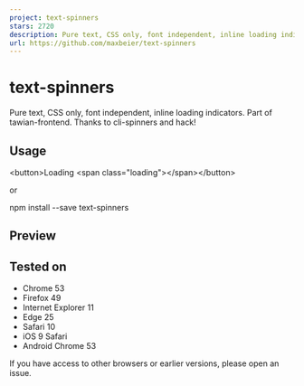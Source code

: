 ```yaml
---
project: text-spinners
stars: 2720
description: Pure text, CSS only, font independent, inline loading indicators
url: https://github.com/maxbeier/text-spinners
---
```


text-spinners
=============

Pure text, CSS only, font independent, inline loading indicators. Part of tawian-frontend. Thanks to cli-spinners and hack!

Usage
-----

<link rel\="stylesheet" href\="https://maxbeier.github.io/text-spinners/spinners.css"\>

<button\>Loading <span class\="loading"\></span\></button\>

or

npm install --save text-spinners

Preview
-------

Tested on
---------

-   Chrome 53
-   Firefox 49
-   Internet Explorer 11
-   Edge 25
-   Safari 10
-   iOS 9 Safari
-   Android Chrome 53

If you have access to other browsers or earlier versions, please open an issue.
